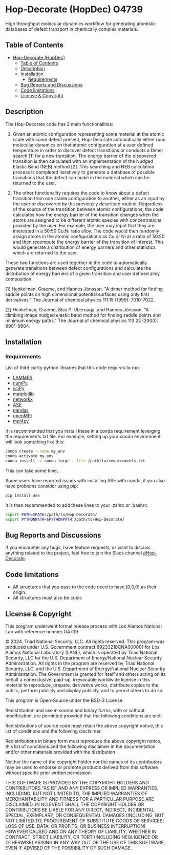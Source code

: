 # Hop-Decorate (HopDec) O4739

High throughput molecular dynamics workflow for generating atomistic databases of defect transport in chemically complex materials.

## Table of Contents

- [Hop-Decorate (HopDec)](#hop-decorate-hopdec)
  - [Table of Contents](#table-of-contents)
  - [Description](#description)
  - [Installation](#installation)
    - [Requirements](#requirements)
  - [Bug Reports and Discussions](#bug-reports-and-discussions)
  - [Code limitations](#code-limitations)
  - [License & Copyright](#license--copyright)

## Description

The Hop-Decorate code has 2 main functionalities:

1.	Given an atomic configuration representing some material at the atomic scale with some defect present, Hop-Decorate automatically either runs molecular dynamics on that atomic configuration at a user defined temperature in order to discover defect transitions or conducts a Dimer search [1] for a new transition. The energy barrier of the discovered transition is then calculated with an implementation of the Nudged Elastic Band (NEB) method [2]. This searching and NEB calculation process is completed iteratively to generate a database of possible transitions that the defect can make in the material which can be returned to the user.

2.	The other functionality requires the code to know about a defect transition from one stable configuration to another, either as an input by the user or discovered by the previously described routine. Regardless of the source of the transition between atomic configurations, the code calculates how the energy barrier of the transition changes when the atoms are assigned to be different atomic species with concentrations provided by the user. For example, the user may input that they are interested in a 50:50 Cu:Ni ratio alloy. The code would then randomly assign atoms in the atomic configurations as Cu or Ni at a ratio of 50:50 and then recompute the energy barrier of the transition of interest. This would generate a distribution of energy barriers and other statistics which are returned to the user.

These two functions are used together in the code to automatically generate transitions between defect configurations and calculate the distribution of energy barriers of a given transition and user defined alloy composition.


[1] Henkelman, Graeme, and Hannes Jónsson. "A dimer method for finding saddle points on high dimensional potential surfaces using only first derivatives." The Journal of chemical physics 111.15 (1999): 7010-7022.

[2] Henkelman, Graeme, Blas P. Uberuaga, and Hannes Jónsson. "A climbing image nudged elastic band method for finding saddle points and minimum energy paths." The Journal of chemical physics 113.22 (2000): 9901-9904.


<!-- ## Features

List out the key features of your project here. What makes it unique or useful? This can be a bullet-point list or a table. -->

## Installation

### Requirements

List of third-party python libraries that this code requires to run:

* [LAMMPS](https://www.lammps.org)
* [numPy](http://www.numpy.org/)
* [sciPy](http://www.scipy.org/)
* [matplotlib](http://matplotlib.org/)
* [networkx](https://networkx.org)
* [ASE](https://wiki.fysik.dtu.dk/ase/)
* [pandas](https://pandas.pydata.org)
* [openMPI](https://www.open-mpi.org)
* [mpi4py](https://pypi.org/project/mpi4py/)

It is recommended that you install these in a conda requirement leverging the requirements.txt file.
For example, setting up your conda environment will look something like this:

```bash   
conda create --name my_env  
conda activate my_env  
conda install -c conda-forge --file /path/to/requirements.txt  
```
This can take some time...

Some users have reported issues with installing ASE with conda, if you also have problems consider using pip:
```bash   
pip install ase
```


It is then recommended to add these lines to your .zshrc or .bashrc:  
```bash  
export PATH=$PATH:/path/to/Hop-Decorate/  
export PYTHONPATH=$PYTHONPATH:/path/to/Hop-Decorate/  
```

## Bug Reports and Discussions

If you encounter any bugs, have feature requests, or want to discuss anything related to the project, feel free to join the Slack channel [#Hop-Decorate](https://join.slack.com/t/hop-decorate/shared_invite/zt-2e4clgm8w-Hl82df6GMjmLkKm8_hcvcA).


## Code limitations

* All structures that you pass to the code need to have [0,0,0] as their origin.
* All structures must also be cubic

## License & Copyright

This program underwent formal release process with Los Alamos National Lab 
with reference number O4739

© 2024. Triad National Security, LLC. All rights reserved.
This program was produced under U.S. Government contract 89233218CNA000001 for Los Alamos National Laboratory (LANL), which is operated by Triad National Security, LLC for the U.S. Department of Energy/National Nuclear Security Administration. All rights in the program are reserved by Triad National Security, LLC, and the U.S. Department of Energy/National Nuclear Security Administration. The Government is granted for itself and others acting on its behalf a nonexclusive, paid-up, irrevocable worldwide license in this material to reproduce, prepare. derivative works, distribute copies to the public, perform publicly and display publicly, and to permit others to do so.

This program is Open-Source under the BSD-3 License.
 
Redistribution and use in source and binary forms, with or without modification, are permitted provided that the following conditions are met:
 
Redistributions of source code must retain the above copyright notice, this list of conditions and the following disclaimer.
 
Redistributions in binary form must reproduce the above copyright notice, this list of conditions and the following disclaimer in the documentation and/or other materials provided with the distribution.
 
Neither the name of the copyright holder nor the names of its contributors may be used to endorse or promote products derived from this software without specific prior written permission.

THIS SOFTWARE IS PROVIDED BY THE COPYRIGHT HOLDERS AND CONTRIBUTORS "AS IS" AND ANY EXPRESS OR IMPLIED WARRANTIES, INCLUDING, BUT NOT LIMITED TO, THE IMPLIED WARRANTIES OF MERCHANTABILITY AND FITNESS FOR A PARTICULAR PURPOSE ARE DISCLAIMED. IN NO EVENT SHALL THE COPYRIGHT HOLDER OR CONTRIBUTORS BE LIABLE FOR ANY DIRECT, INDIRECT, INCIDENTAL, SPECIAL, EXEMPLARY, OR CONSEQUENTIAL DAMAGES (INCLUDING, BUT NOT LIMITED TO, PROCUREMENT OF SUBSTITUTE GOODS OR SERVICES; LOSS OF USE, DATA, OR PROFITS; OR BUSINESS INTERRUPTION) HOWEVER CAUSED AND ON ANY THEORY OF LIABILITY, WHETHER IN CONTRACT, STRICT LIABILITY, OR TORT (INCLUDING NEGLIGENCE OR OTHERWISE) ARISING IN ANY WAY OUT OF THE USE OF THIS SOFTWARE, EVEN IF ADVISED OF THE POSSIBILITY OF SUCH DAMAGE.


